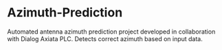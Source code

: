 # Azimuth-Prediction
Automated antenna azimuth prediction project developed in collaboration with Dialog Axiata PLC. Detects correct azimuth based on input data.
